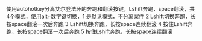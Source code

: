使用autohotkey分离艾尔登法环的奔跑和翻滚按键，Lshift奔跑，space翻滚，共4个模式，使用alt+数字键切换，1 是默认模式，不分离案件 2 Lshift切换奔跑，长按space翻滚一次后奔跑 3 Lshift切换奔跑，长按space连续翻滚 4 按住Lshift奔跑，长按space翻滚一次后奔跑 5 按住Lshift奔跑，长按space连续翻滚
